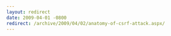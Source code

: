 ```yaml
---
layout: redirect
date: 2009-04-01 -0800
redirect: /archive/2009/04/02/anatomy-of-csrf-attack.aspx/
---
```

